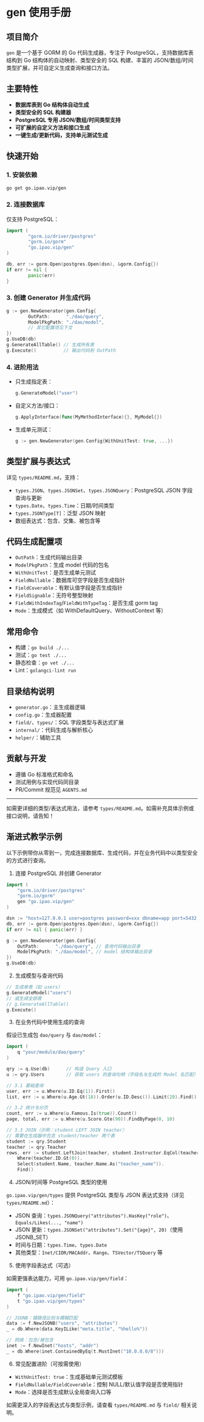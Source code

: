 # gen 使用手册

## 项目简介

`gen` 是一个基于 GORM 的 Go 代码生成器，专注于 PostgreSQL，支持数据库表结构到 Go 结构体的自动映射、类型安全的 SQL 构建、丰富的 JSON/数组/时间类型扩展，并可自定义生成查询和接口方法。

## 主要特性

- **数据库表到 Go 结构体自动生成**
- **类型安全的 SQL 构建器**
- **PostgreSQL 专用 JSON/数组/时间类型支持**
- **可扩展的自定义方法和接口生成**
- **一键生成/更新代码，支持单元测试生成**

## 快速开始

### 1. 安装依赖

```bash
go get go.ipao.vip/gen
```

### 2. 连接数据库

仅支持 PostgreSQL：

```go
import (
		"gorm.io/driver/postgres"
		"gorm.io/gorm"
		"go.ipao.vip/gen"
)

db, err := gorm.Open(postgres.Open(dsn), &gorm.Config{})
if err != nil {
		panic(err)
}
```

### 3. 创建 Generator 并生成代码

```go
g := gen.NewGenerator(gen.Config{
		OutPath:      "./dao/query",
		ModelPkgPath: "./dao/model",
		// 其它配置项见下文
})
g.UseDB(db)
g.GenerateAllTable() // 生成所有表
g.Execute()          // 输出代码到 OutPath
```

### 4. 进阶用法

- 只生成指定表：

  ```go
  g.GenerateModel("user")
  ```

- 自定义方法/接口：

  ```go
  g.ApplyInterface(func(MyMethodInterface){}, MyModel{})
  ```

- 生成单元测试：

  ```go
  g := gen.NewGenerator(gen.Config{WithUnitTest: true, ...})
  ```

## 类型扩展与表达式

详见 `types/README.md`，支持：

- `types.JSON`、`types.JSONSet`、`types.JSONQuery`：PostgreSQL JSON 字段查询与更新
- `types.Date`、`types.Time`：日期/时间类型
- `types.JSONType[T]`：泛型 JSON 映射
- 数组表达式：包含、交集、被包含等

## 代码生成配置项

- `OutPath`：生成代码输出目录
- `ModelPkgPath`：生成 model 代码的包名
- `WithUnitTest`：是否生成单元测试
- `FieldNullable`：数据库可空字段是否生成指针
- `FieldCoverable`：有默认值字段是否生成指针
- `FieldSignable`：无符号整型映射
- `FieldWithIndexTag`/`FieldWithTypeTag`：是否生成 gorm tag
- `Mode`：生成模式（如 WithDefaultQuery、WithoutContext 等）

## 常用命令

- 构建：`go build ./...`
- 测试：`go test ./...`
- 静态检查：`go vet ./...`
- Lint：`golangci-lint run`

## 目录结构说明

- `generator.go`：主生成器逻辑
- `config.go`：生成器配置
- `field/`、`types/`：SQL 字段类型与表达式扩展
- `internal/`：代码生成与解析核心
- `helper/`：辅助工具

## 贡献与开发

- 遵循 Go 标准格式和命名
- 测试用例与实现代码同目录
- PR/Commit 规范见 `AGENTS.md`

---

如需更详细的类型/表达式用法，请参考 `types/README.md`。如需补充具体示例或接口说明，请告知！

## 渐进式教学示例

以下示例带你从零到一，完成连接数据库、生成代码，并在业务代码中以类型安全的方式进行查询。

1) 连接 PostgreSQL 并创建 Generator

```go
import (
    "gorm.io/driver/postgres"
    "gorm.io/gorm"
    gen "go.ipao.vip/gen"
)

dsn := "host=127.0.0.1 user=postgres password=xxx dbname=app port=5432 sslmode=disable"
db, err := gorm.Open(postgres.Open(dsn), &gorm.Config{})
if err != nil { panic(err) }

g := gen.NewGenerator(gen.Config{
    OutPath:      "./dao/query", // 查询代码输出目录
    ModelPkgPath: "./dao/model", // model 结构体输出目录
})
g.UseDB(db)
```

2) 生成模型与查询代码

```go
// 生成单表（如 users）
g.GenerateModel("users")
// 或生成全部表
// g.GenerateAllTable()
g.Execute()
```

3) 在业务代码中使用生成的查询

假设已生成包 `dao/query` 与 `dao/model`：

```go
import (
    q "your/module/dao/query"
)

qry := q.Use(db)      // 构造 Query 入口
u := qry.Users        // 获取 users 的查询句柄（字段名与生成的 Model 名匹配）

// 3.1 基础查询
user, err := u.Where(u.ID.Eq(1)).First()
list, err := u.Where(u.Age.Gt(18)).Order(u.ID.Desc()).Limit(20).Find()

// 3.2 统计与分页
count, err := u.Where(u.Famous.Is(true)).Count()
page, total, err := u.Where(u.Score.Gte(90)).FindByPage(0, 10)

// 3.3 JOIN（示例：student LEFT JOIN teacher）
// 需要在生成器中包含 student/teacher 两个表
student := qry.Student
teacher := qry.Teacher
rows, err := student.LeftJoin(teacher, student.Instructor.EqCol(teacher.ID)).
    Where(teacher.ID.Gt(0)).
    Select(student.Name, teacher.Name.As("teacher_name")).
    Find()
```

4) JSON/时间等 PostgreSQL 类型的使用

`go.ipao.vip/gen/types` 提供 PostgreSQL 类型与 JSON 表达式支持（详见 `types/README.md`）：

- JSON 查询：`types.JSONQuery("attributes").HasKey("role")`、`Equals/Likes(..., "name")`
- JSON 更新：`types.JSONSet("attributes").Set("{age}", 20)`（使用 JSONB_SET）
- 时间与日期：`types.Time`、`types.Date`
- 其他类型：`Inet/CIDR/MACAddr`、`Range`、`TSVector/TSQuery` 等

5) 使用字段表达式（可选）

如需更强表达能力，可用 `go.ipao.vip/gen/field`：

```go
import (
    f "go.ipao.vip/gen/field"
    t "go.ipao.vip/gen/types"
)

// JSONB：键路径比较与模糊匹配
data := f.NewJSONB("users", "attributes")
_ = db.Where(data.KeyILike("meta.title", "%hello%"))

// 网络：包含/被包含
inet := f.NewInet("hosts", "addr")
_ = db.Where(inet.ContainedByEq(t.MustInet("10.0.0.0/8")))
```

6) 常见配置进阶（可按需使用）

- `WithUnitTest: true`：生成基础单元测试模板
- `FieldNullable/FieldCoverable`：控制 NULL/默认值字段是否使用指针
- `Mode`：选择是否生成默认全局查询入口等

如需更深入的字段表达式与类型示例，请查看 `types/README.md` 与 `field/` 相关说明。
